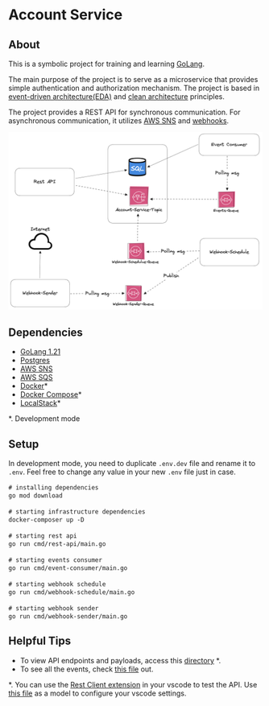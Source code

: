 # Account Service

## About
This is a symbolic project for training and learning [GoLang](https://go.dev/).

The main purpose of the project is to serve as a microservice that provides simple authentication and authorization mechanism. The project is based in [event-driven architecture(EDA)](https://aws.amazon.com/event-driven-architecture/) and [clean architecture](https://www.freecodecamp.org/news/a-quick-introduction-to-clean-architecture-990c014448d2/) principles.

The project provides a REST API for synchronous communication. For asynchronous communication, it utilizes [AWS SNS](https://aws.amazon.com/pt/sns/) and [webhooks](https://www.redhat.com/pt-br/topics/automation/what-is-a-webhook).


![Arch Overview](./docs/img/arch-overview.png)

## Dependencies

- [GoLang 1.21](https://go.dev/)
- [Postgres](https://www.postgresql.org/)
- [AWS SNS](https://aws.amazon.com/pt/sns/)
- [AWS SQS](https://aws.amazon.com/pt/sqs/)
- [Docker](https://www.docker.com/)*
- [Docker Compose](https://docs.docker.com/compose/)*
- [LocalStack](https://www.localstack.cloud/)*

*. Development mode

## Setup

In development mode, you need to duplicate `.env.dev` file and rename it to `.env`. Feel free to change any value in your new `.env` file just in case.

```shell
# installing dependencies
go mod download

# starting infrastructure dependencies
docker-composer up -D

# starting rest api
go run cmd/rest-api/main.go

# starting events consumer
go run cmd/event-consumer/main.go

# starting webhook schedule
go run cmd/webhook-schedule/main.go

# starting webhook sender
go run cmd/webhook-sender/main.go
```

## Helpful Tips

- To view API endpoints and payloads, access this [directory](./docs/api-endpoints/) *.
- To see all the events, check [this file](./internal/event/event.go) out.

*. You can use the [Rest Client extension](https://marketplace.visualstudio.com/items?itemName=humao.rest-client) in your vscode to test the API. Use [this file](.vscode/settings.json.example) as a model to configure your vscode settings.
